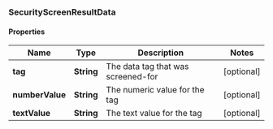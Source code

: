 
### SecurityScreenResultData

#### Properties
Name | Type | Description | Notes
------------ | ------------- | ------------- | -------------
**tag** | **String** | The data tag that was screened-for |  [optional]
**numberValue** | **String** | The numeric value for the tag |  [optional]
**textValue** | **String** | The text value for the tag |  [optional]



